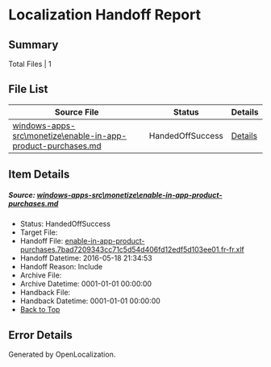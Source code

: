 # <a name='report-top'></a> Localization Handoff Report

## Summary
 Total Files | 1

## File List
 Source File | Status | Details 
 ----------- | ------ | ------- 
 [windows-apps-src\monetize\enable-in-app-product-purchases.md](https://github.com/Microsoft/windows-apps/blob/bb28828463b14130deede9f7cf796c6e32fcb48b/windows-apps-src/monetize/enable-in-app-product-purchases.md) | HandedOffSuccess | [Details](#2e9a011a248e4c7e1d3f06064a7f82e308f071313264)

## Item Details
##### <a name='2e9a011a248e4c7e1d3f06064a7f82e308f071313264'></a> Source: [windows-apps-src\monetize\enable-in-app-product-purchases.md](https://github.com/Microsoft/windows-apps/blob/bb28828463b14130deede9f7cf796c6e32fcb48b/windows-apps-src/monetize/enable-in-app-product-purchases.md)
* Status: HandedOffSuccess
* Target File: 
* Handoff File: [enable-in-app-product-purchases.7bad7209343cc71c5d54d406fd12edf5d103ee01.fr-fr.xlf](https://github.com/Microsoft/WDG.handoff/blob/a1302772b3723be3c9fa3c942f0fd2a6bf66d75a/ol-handoff/Microsoft/windows-apps.fr-fr/master/enable-in-app-product-purchases.7bad7209343cc71c5d54d406fd12edf5d103ee01.fr-fr.xlf)
* Handoff Datetime: 2016-05-18 21:34:53
* Handoff Reason: Include
* Archive File: 
* Archive Datetime: 0001-01-01 00:00:00
* Handback File: 
* Handback Datetime: 0001-01-01 00:00:00
* [Back to Top](#report-top)


## Error Details

Generated by OpenLocalization.

